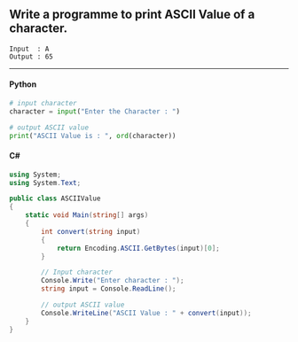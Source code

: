 ## Write a programme to print ASCII Value of a character.

```
Input  : A
Output : 65
```

---

<CodeBlock slots="heading, code" repeat="2" languages="Python, C#" />

#### Python

```python
# input character
character = input("Enter the Character : ")

# output ASCII value
print("ASCII Value is : ", ord(character))
```

#### C#

```cs
using System;
using System.Text;

public class ASCIIValue
{
    static void Main(string[] args)
    {
        int convert(string input)
        {
            return Encoding.ASCII.GetBytes(input)[0];
        }

        // Input character
        Console.Write("Enter character : ");
        string input = Console.ReadLine();

        // output ASCII value
        Console.WriteLine("ASCII Value : " + convert(input));
    }
}
```
